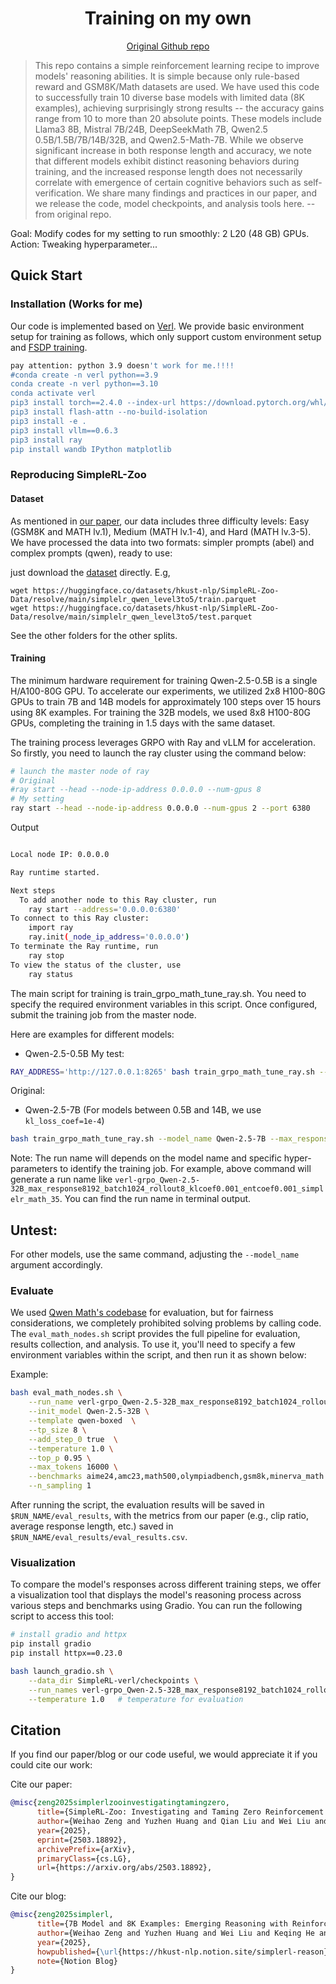 

<div align="center">

# Training on my own

[Original Github repo](https://github.com/hkust-nlp/simpleRL-reason)


</div>


>This repo contains a simple reinforcement learning recipe to improve models' reasoning abilities. It is simple because only rule-based reward and GSM8K/Math datasets are used. We have used this code to successfully train 10 diverse base models with limited data (8K examples), achieving surprisingly strong results -- the accuracy gains range from 10 to more than 20 absolute points. These models include Llama3 8B, Mistral 7B/24B, DeepSeekMath 7B, Qwen2.5 0.5B/1.5B/7B/14B/32B, and Qwen2.5-Math-7B. While we observe significant increase in both response length and accuracy, we note that different models exhibit distinct reasoning behaviors during training, and the increased response length does not necessarily correlate with emergence of certain cognitive behaviors such as self-verification. We share many findings and practices in our paper, and we release the code, model checkpoints, and analysis tools here.  --from original repo.




Goal: Modify codes for my setting to run smoothly: 2 L20 (48 GB) GPUs.
Action: Tweaking hyperparameter...



## Quick Start

### Installation (Works for me)

Our code is implemented based on [Verl](https://github.com/volcengine/verl). We provide basic environment setup for training as follows, which only support custom environment setup and [FSDP training](https://pytorch.org/tutorials/intermediate/FSDP_tutorial.html). 

```bash
pay attention: python 3.9 doesn't work for me.!!!!
#conda create -n verl python==3.9
conda create -n verl python==3.10
conda activate verl
pip3 install torch==2.4.0 --index-url https://download.pytorch.org/whl/cu124
pip3 install flash-attn --no-build-isolation
pip3 install -e . 
pip3 install vllm==0.6.3
pip3 install ray
pip install wandb IPython matplotlib
```



### Reproducing SimpleRL-Zoo


#### Dataset

As mentioned in [our paper](http://arxiv.org/abs/2503.18892), our data includes three difficulty levels: Easy (GSM8K and MATH lv.1), Medium (MATH lv.1-4), and Hard (MATH lv.3-5). We have processed the data into two formats: simpler prompts (abel) and complex prompts (qwen), ready to use:


just download the [dataset](https://huggingface.co/datasets/hkust-nlp/SimpleRL-Zoo-Data) directly. E.g,

```
wget https://huggingface.co/datasets/hkust-nlp/SimpleRL-Zoo-Data/resolve/main/simplelr_qwen_level3to5/train.parquet
wget https://huggingface.co/datasets/hkust-nlp/SimpleRL-Zoo-Data/resolve/main/simplelr_qwen_level3to5/test.parquet
```
See the other folders for the other splits.


#### Training


The minimum hardware requirement for training Qwen-2.5-0.5B is a single H/A100-80G GPU. To accelerate our experiments, we utilized 2x8 H100-80G GPUs to train 7B and 14B models for approximately 100 steps over 15 hours using 8K examples. For training the 32B models, we used 8x8 H100-80G GPUs, completing the training in 1.5 days with the same dataset.

The training process leverages GRPO with Ray and vLLM for acceleration. So firstly, you need to launch the ray cluster using the command below:
```bash
# launch the master node of ray 
# Original
#ray start --head --node-ip-address 0.0.0.0 --num-gpus 8
# My setting
ray start --head --node-ip-address 0.0.0.0 --num-gpus 2 --port 6380
```

Output
```bash

Local node IP: 0.0.0.0

Ray runtime started.

Next steps
  To add another node to this Ray cluster, run
    ray start --address='0.0.0.0:6380'
To connect to this Ray cluster:
    import ray
    ray.init(_node_ip_address='0.0.0.0')
To terminate the Ray runtime, run
    ray stop
To view the status of the cluster, use
    ray status

```

The main script for training is train_grpo_math_tune_ray.sh. You need to specify the required environment variables in this script. Once configured, submit the training job from the master node.

Here are examples for different models:

* Qwen-2.5-0.5B
My test:

```bash
RAY_ADDRESS='http://127.0.0.1:8265' bash train_grpo_math_tune_ray.sh --model_name Qwen-2.5-0.5B --max_response_length 2048 --train_batch_size 32 --rollout_n 2 --kl_loss_coef 0.0001 --entropy_coeffient 0.001 --rollout_gpu_memory_util 0.5 --rollout_tp 2 --save_freq 5 --vllm_max_batched_tokens 4096 --max_val_seq_len 512 --disable_val_gen True

```

Original:
* Qwen-2.5-7B (For models between 0.5B and 14B, we use `kl_loss_coef=1e-4`)
```bash
bash train_grpo_math_tune_ray.sh --model_name Qwen-2.5-7B --max_response_length 8192  --train_batch_size 1024 --rollout_n 8 --kl_loss_coef 0.0001 --entropy_coeffient 0.001 --rollout_gpu_memory_util 0.75 --rollout_tp 2 --save_freq 5  
```


Note: The run name will depends on the model name and specific hyper-parameters to identify the training job. For example, above command will generate a run name like `verl-grpo_Qwen-2.5-32B_max_response8192_batch1024_rollout8_klcoef0.001_entcoef0.001_simplelr_math_35`. You can find the run name in terminal output. 



## Untest:

For other models, use the same command, adjusting the `--model_name` argument accordingly. 

### Evaluate

We used [Qwen Math's codebase](https://github.com/QwenLM/Qwen2.5-Math/tree/main/evaluation) for evaluation, but for fairness considerations, we completely prohibited solving problems by calling code. The `eval_math_nodes.sh` script provides the full pipeline for evaluation, results collection, and analysis. To use it, you'll need to specify a few environment variables within the script, and then run it as shown below:

Example: 
```bash
bash eval_math_nodes.sh \
    --run_name verl-grpo_Qwen-2.5-32B_max_response8192_batch1024_rollout8_klcoef0.001_entcoef0.001_simplelr_math_35   \
    --init_model Qwen-2.5-32B \
    --template qwen-boxed  \
    --tp_size 8 \
    --add_step_0 true  \
    --temperature 1.0 \
    --top_p 0.95 \
    --max_tokens 16000 \
    --benchmarks aime24,amc23,math500,olympiadbench,gsm8k,minerva_math \
    --n_sampling 1 
```

After running the script, the evaluation results will be saved in `$RUN_NAME/eval_results`, with the metrics from our paper (e.g., clip ratio, average response length, etc.) saved in `$RUN_NAME/eval_results/eval_results.csv`.

### Visualization

To compare the model's responses across different training steps, we offer a visualization tool that displays the model's reasoning process across various steps and benchmarks using Gradio. You can run the following script to access this tool:

```bash
# install gradio and httpx
pip install gradio
pip install httpx==0.23.0

bash launch_gradio.sh \
    --data_dir SimpleRL-verl/checkpoints \
    --run_names verl-grpo_Qwen-2.5-32B_max_response8192_batch1024_rollout8_klcoef0.001_entcoef0.001_simplelr_math_35  \
    --temperature 1.0   # temperature for evaluation
```



## Citation

If you find our paper/blog or our code useful, we would appreciate it if you could cite our work:

Cite our paper:
```bibtex
@misc{zeng2025simplerlzooinvestigatingtamingzero,
      title={SimpleRL-Zoo: Investigating and Taming Zero Reinforcement Learning for Open Base Models in the Wild}, 
      author={Weihao Zeng and Yuzhen Huang and Qian Liu and Wei Liu and Keqing He and Zejun Ma and Junxian He},
      year={2025},
      eprint={2503.18892},
      archivePrefix={arXiv},
      primaryClass={cs.LG},
      url={https://arxiv.org/abs/2503.18892}, 
}
```


Cite our blog:
```bibtex
@misc{zeng2025simplerl,
      title={7B Model and 8K Examples: Emerging Reasoning with Reinforcement Learning is Both Effective and Efficient},
      author={Weihao Zeng and Yuzhen Huang and Wei Liu and Keqing He and Qian Liu and Zejun Ma and Junxian He},
      year={2025},
      howpublished={\url{https://hkust-nlp.notion.site/simplerl-reason}},
      note={Notion Blog}
}
```




